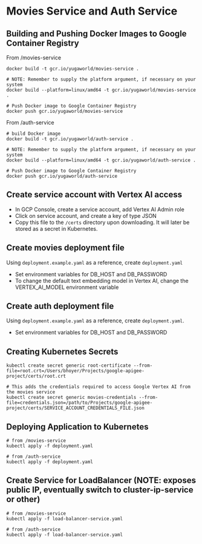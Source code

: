 # Movies Service and Auth Service

## Building and Pushing Docker Images to Google Container Registry

From /movies-service
```
docker build -t gcr.io/yugaworld/movies-service .

# NOTE: Remember to supply the platform argument, if necessary on your system
docker build --platform=linux/amd64 -t gcr.io/yugaworld/movies-service .

# Push Docker image to Google Container Registry
docker push gcr.io/yugaworld/movies-service
```

From /auth-service
```
# build Docker image
docker build -t gcr.io/yugaworld/auth-service .

# NOTE: Remember to supply the platform argument, if necessary on your system
docker build --platform=linux/amd64 -t gcr.io/yugaworld/auth-service .

# Push Docker image to Google Container Registry
docker push gcr.io/yugaworld/auth-service
```

## Create service account with Vertex AI access
- In GCP Console, create a service account, add Vertex AI Admin role
- Click on service account, and create a key of type JSON
- Copy this file to the `/certs` directory upon downloading. It will later be stored as a secret in Kubernetes.

## Create movies deployment file
Using `deployment.example.yaml` as a reference, create `deployment.yaml`
- Set environment variables for DB_HOST and DB_PASSWORD
- To change the default text embedding model in Vertex AI, change the VERTEX_AI_MODEL environment variable

## Create auth deployment file
Using `deployment.example.yaml` as a reference, create `deployment.yaml`.
- Set environment variables for DB_HOST and DB_PASSWORD

## Creating Kubernetes Secrets
```
kubectl create secret generic root-certificate --from-file=root.crt=/Users/bhoyer/Projects/google-apigee-project/certs/root.crt

# This adds the credentials required to access Google Vertex AI from the movies service
kubectl create secret generic movies-credentials --from-file=credentials.json=/path/to/Projects/google-apigee-project/certs/SERVICE_ACCOUNT_CREDENTIALS_FILE.json
```

## Deploying Application to Kubernetes
```
# from /movies-service
kubectl apply -f deployment.yaml 

# from /auth-service
kubectl apply -f deployment.yaml 
```

## Create Service for LoadBalancer (NOTE: exposes public IP, eventually switch to cluster-ip-service or other)

```
# from /movies-service
kubectl apply -f load-balancer-service.yaml 

# from /auth-service
kubectl apply -f load-balancer-service.yaml 
```